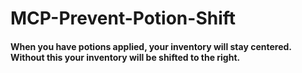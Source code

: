# MCP-Prevent-Potion-Shift
#### When you have potions applied, your inventory will stay centered. Without this your inventory will be shifted to the right.
